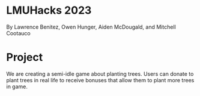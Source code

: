 # LMUHacks 2023
By Lawrence Benitez, Owen Hunger, Aiden McDougald, and Mitchell Cootauco

# Project
We are creating a semi-idle game about planting trees.  Users can donate to plant trees in real life to receive bonuses that allow them to plant more trees in game.
